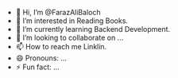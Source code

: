 - 👋 Hi, I’m @FarazAliBaloch
- 👀 I’m interested in Reading Books.
- 🌱 I’m currently learning Backend Development.
- 💞️ I’m looking to collaborate on ...
- 📫 How to reach me Linklin.
- 😄 Pronouns: ...
- ⚡ Fun fact: ...

<!---
FarazAliBaloch/FarazAliBaloch is a ✨ special ✨ repository because its `README.md` (this file) appears on your GitHub profile.
You can click the Preview link to take a look at your changes.
--->
